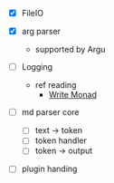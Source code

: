 ﻿- [x] FileIO
- [x] arg parser
  - supported by Argu
- [ ] Logging
  - ref reading
    - [Write Monad](https://kseo.github.io/posts/2017-01-21-writer-monad.html)
    
- [ ] md parser core
  - [ ] text -> token
  - [ ] token handler
  - [ ] token -> output
- [ ] plugin handing